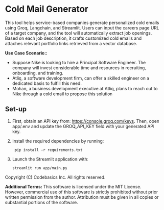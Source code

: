 # Cold Mail Generator
This tool helps service-based companies generate personalized cold emails using Groq, Langchain, and Streamlit. Users can input the careers page URL of a target company, and the tool will automatically extract job openings. Based on each job description, it crafts customized cold emails and attaches relevant portfolio links retrieved from a vector database. 

**Use Case Scenario::**

- Suppose Nike is looking to hire a Principal Software Engineer. The company will invest considerable time and resources in recruiting, onboarding, and training.
- Atliq, a software development firm, can offer a skilled engineer on a dedicated basis to fulfill this need.
- Mohan, a business development executive at Atliq, plans to reach out to Nike through a cold email to propose this solution



## Set-up
1. First, obtain an API key from: https://console.groq.com/keys.
Then, open app/.env and update the GROQ_API_KEY field with your generated API key. 


2. Install the required dependencies by running:

    ```commandline
     pip install -r requirements.txt
    ```
   
3. Launch the Streamlit application with:


   ```commandline
   streamlit run app/main.py
   ```
   

Copyright (C) Codebasics Inc. All rights reserved.

**Additional Terms:**
This software is licensed under the MIT License. However, commercial use of this software is strictly prohibited without prior written permission from the author. Attribution must be given in all copies or substantial portions of the software.
